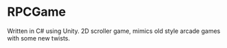 # RPCGame
Written in C# using Unity. 2D scroller game, mimics old style arcade games with some new twists. 
